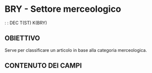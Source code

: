 # BRY - Settore merceologico
 :  : DEC T(ST) K(BRY)
## OBIETTIVO
Serve per classificare un articolo in base alla categoria merceologica.
## CONTENUTO DEI CAMPI

